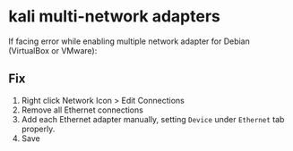 # kali multi-network adapters

If facing error while enabling multiple network adapter for Debian (VirtualBox or VMware):

## Fix

1. Right click Network Icon > Edit Connections
2. Remove all Ethernet connections
3. Add each Ethernet adapter manually, setting `Device` under `Ethernet` tab properly.
4. Save